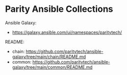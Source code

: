# Parity Ansible Collections

Ansible Galaxy:
- https://galaxy.ansible.com/ui/namespaces/paritytech/

README:
- chain: https://github.com/paritytech/ansible-galaxy/tree/main/chain/README.md
- common: https://github.com/paritytech/ansible-galaxy/tree/main/common/README.md